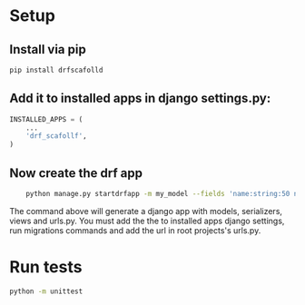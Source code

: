 # Setup

## Install via pip

```bash
pip install drfscafolld
```
## Add it to installed apps in django settings.py:

```python
INSTALLED_APPS = (
    ...
    'drf_scafollf',
)
```

## Now create the drf app 

```bash
    python manage.py startdrfapp -m my_model --fields 'name:string:50 nickname:string: age:integer email:email'
```

The command above will generate a django app with models, serializers, views and urls.py. You must add the the to installed apps django settings, run migrations commands and add the url in root projects's urls.py.

# Run tests
```bash
python -m unittest
```
